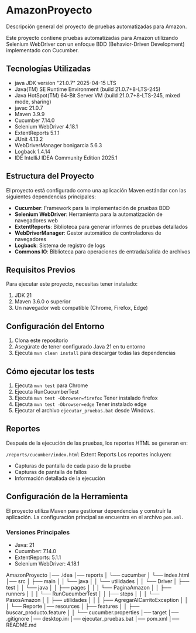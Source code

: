 # AmazonProyecto
Descripción general del proyecto de pruebas automatizadas para Amazon.

Este proyecto contiene pruebas automatizadas para Amazon utilizando Selenium WebDriver con un enfoque BDD (Behavior-Driven Development) implementado con Cucumber.

## Tecnologías Utilizadas

- java JDK version "21.0.7" 2025-04-15 LTS
- Java(TM) SE Runtime Environment (build 21.0.7+8-LTS-245)
- Java HotSpot(TM) 64-Bit Server VM (build 21.0.7+8-LTS-245, mixed mode, sharing)
- javac 21.0.7
- Maven  3.9.9
- Cucumber 7.14.0
- Selenium WebDriver 4.18.1
- ExtentReports 5.1.1
- JUnit 4.13.2
- WebDriverManager bonigarcia 5.6.3
- Logback 1.4.14
- IDE IntelliJ IDEA Community Edition 2025.1

## Estructura del Proyecto

El proyecto está configurado como una aplicación Maven estándar con las siguientes dependencias principales:

- **Cucumber**: Framework para la implementación de pruebas BDD
- **Selenium WebDriver**: Herramienta para la automatización de navegadores web
- **ExtentReports**: Biblioteca para generar informes de pruebas detallados
- **WebDriverManager**: Gestor automático de controladores de navegadores
- **Logback**: Sistema de registro de logs
- **Commons IO**: Biblioteca para operaciones de entrada/salida de archivos

## Requisitos Previos

Para ejecutar este proyecto, necesitas tener instalado:

1. JDK 21
2. Maven 3.6.0 o superior
3. Un navegador web compatible (Chrome, Firefox, Edge)

## Configuración del Entorno

1. Clona este repositorio
2. Asegúrate de tener configurado Java 21 en tu entorno
3. Ejecuta `mvn clean install` para descargar todas las dependencias

## Cómo ejecutar los tests
1. Ejecuta `mvn test` para Chrome
2. Ejecuta RunCucumberTest 
3. Ejecuta `mvn test -Dbrowser=firefox` Tener instalado firefox
4. Ejecuta `mvn test -Dbrowser=edge` Tener instalado edge
5. Ejecutar el archivo `ejecutar_pruebas.bat` desde Windows.
   

## Reportes

Después de la ejecución de las pruebas, los reportes HTML se generan en:

`/reports/cucumber/index.html`
Extent Reports
Los reportes incluyen:
- Capturas de pantalla de cada paso de la prueba
- Capturas de pantalla de fallos
- Información detallada de la ejecución

## Configuración de la Herramienta

El proyecto utiliza Maven para gestionar dependencias y construir la aplicación. La configuración principal se encuentra en el archivo `pom.xml`.

### Versiones Principales

- Java: 21
- Cucumber: 7.14.0
- ExtentReports: 5.1.1
- Selenium WebDriver: 4.18.1


AmazonProyecto
│── .idea
│── reports
│   └── cucumber
│       └── index.html
│── src
│   ├── main
│   │   └── java
│   │       └── utilidades
│   │           └── Driver
│   ├── test
│   │   └── java
│   │       ├── pages
│   │       │   └── PaginaAmazon
│   │       ├── runners
│   │       │   └── RunCucumberTest
│   │       ├── steps
│   │       │   └── PasosAmazon
│   │       ├── utilidades
│   │       │   ├── AgregarAlCarritoException
│   │       │   └── Reporte
│── resources
│   ├── features
│   │   ├── buscar_producto.feature
│   │   └── cucumber.properties
│── target
│── .gitignore
│── desktop.ini
│── ejecutar_pruebas.bat
│── pom.xml
│── README.md